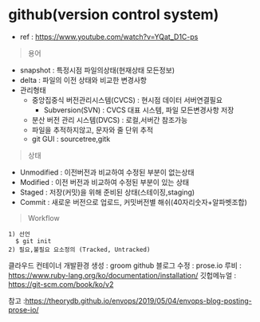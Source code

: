 
# github(version control system) 
  - ref : https://www.youtube.com/watch?v=YQat_D1C-ps
> 용어
  - snapshot : 특정시점 파일의상태(현재상태 모든정보)
  - delta : 파일의 이전 상태와 비교한 변경사항
  - 관리형태
    - 중앙집중식 버전관리시스템(CVCS) : 현시점 데이터 서버연결필요
      - Subversion(SVN) : CVCS 대표 시스템, 파일 모든변경사항 저장
    - 분산 버전 관리 시스템(DVCS) : 로컬,서버간 참조가능
    - 파일을 추적하지않고, 문자와 줄 단위 추적
    - git GUI : sourcetree,gitk
  
> 상태
  - Unmodified : 이전버전과 비교하여 수정된 부분이 없는상태
  - Modified : 이전 버전과 비교하여 수정된 부분이 있는 상태
  - Staged : 저장(커밋)을 위해 준비된 상태(스테이징,staging)
  - Commit : 새로운 버전으로 업로드, 커밋버전별 해쉬(40자리숫자+알파벳조합)
  
> Workflow
  ```
  1) 선언
    $ git init
  2) 필요,불필요 요소정의 (Tracked, Untracked)
  ```


클라우드 컨테이너 개발환경 생성 : groom
github 블로그 수정 : prose.io
루비 : https://www.ruby-lang.org/ko/documentation/installation/
깃헙메뉴얼 : https://git-scm.com/book/ko/v2

참고 :https://theorydb.github.io/envops/2019/05/04/envops-blog-posting-prose-io/

